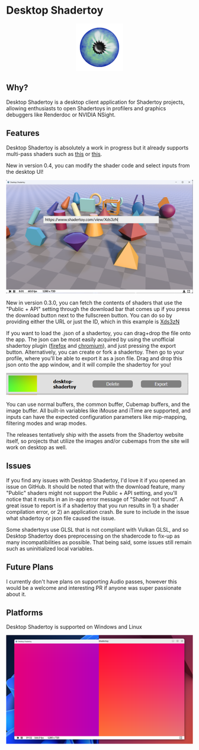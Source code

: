 # Desktop Shadertoy

<p align="center">
  <img src="appicon.png" />
</p>

## Why?
Desktop Shadertoy is a desktop client application for Shadertoy projects, allowing enthusiasts to open Shadertoys in profilers and graphics debuggers like Renderdoc or NVIDIA NSight.

## Features
Desktop Shadertoy is absolutely a work in progress but it already supports multi-pass shaders such as [this](https://www.shadertoy.com/view/msG3zG) or [this](https://www.shadertoy.com/view/stVfWc).

New in version 0.4, you can modify the shader code and select inputs from the desktop UI!

<img src="res/fetch.png" />

New in version 0.3.0, you can fetch the contents of shaders that use the "Public + API" setting through the download bar that comes up if you press the download button next to the fullscreen button. You can do so by providing either the URL or just the ID, which in this example is [Xds3zN](https://www.shadertoy.com/view/Xds3zN)

If you want to load the .json of a shadertoy, you can drag+drop the file onto the app. The json can be most easily acquired by using the unofficial shadertoy plugin ([firefox](https://addons.mozilla.org/en-US/firefox/addon/shadertoy-unofficial-plugin/) and [chromium](https://chromewebstore.google.com/detail/shadertoy-unofficial-plug/ohicbclhdmkhoabobgppffepcopomhgl?hl=en)), and just pressing the export button. Alternatively, you can create or fork a shadertoy. Then go to your profile, where you'll be able to export it as a json file. Drag and drop this json onto the app window, and it will compile the shadertoy for you!

<img src="res/export.png" width="492"/>

You can use normal buffers, the common buffer, Cubemap buffers, and the image buffer. All built-in variables like iMouse and iTime are supported, and inputs can have the expected configuration parameters like mip-mapping, filtering modes and wrap modes.

The releases tentatively ship with the assets from the Shadertoy website itself, so projects that utilize the images and/or cubemaps from the site will work on desktop as well.

## Issues
If you find any issues with Desktop Shadertoy, I'd love it if you opened an issue on GitHub. It should be noted that with the download feature, many "Public" shaders might not support the Public + API setting, and you'll notice that it results in an in-app error message of "Shader not found". A great issue to report is if a shadertoy that you run results in 1) a shader compilation error, or 2) an application crash. Be sure to include in the issue what shadertoy or json file caused the issue.

Some shadertoys use GLSL that is not compliant with Vulkan GLSL, and so Desktop Shadertoy does preprocessing on the shadercode to fix-up as many incompatibilities as possible. That being said, some issues still remain such as uninitialized local variables.

## Future Plans
I currently don't have plans on supporting Audio passes, however this would be a welcome and interesting PR if anyone was super passionate about it.

## Platforms
Desktop Shadertoy is supported on Windows and Linux

<p align="center">
  <img src="res/basic.png" />
</p>
